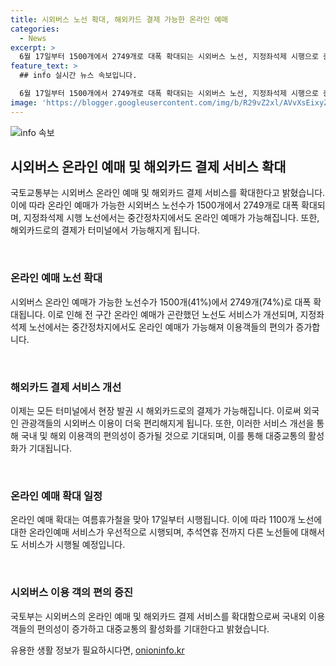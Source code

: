 ```yaml
---
title: 시외버스 노선 확대, 해외카드 결제 가능한 온라인 예매
categories:
  - News
excerpt: >
  6월 17일부터 1500개에서 2749개로 대폭 확대되는 시외버스 노선, 지정좌석제 시행으로 중간정차지에서도 온라인 예매 가능. 31일부터는 모든 터미널에서 해외카드 결제 가능해짐. 국토부는 대중교통 활성화 및 시외버스 이용객 편의 제고를 위해 이를 확대한다고 밝혔다. 지정좌석제를 시행하는 2600개 노선 중 1100개 노선은 중간정차지에서도 온라인 예매 가능해 형평성 문제를 해결하고, 출발지에서는 1100개 자율좌석제 노선에 대해 전 구간 온라인 예매제를 시행해갈 예정이다. 
feature_text: >
  ## info 실시간 뉴스 속보입니다.

  6월 17일부터 1500개에서 2749개로 대폭 확대되는 시외버스 노선, 지정좌석제 시행으로 중간정차지에서도 온라인 예매 가능. 31일부터는 모든 터미널에서 해외카드 결제 가능해짐. 국토부는 대중교통 활성화 및 시외버스 이용객 편의 제고를 위해 이를 확대한다고 밝혔다. 지정좌석제를 시행하는 2600개 노선 중 1100개 노선은 중간정차지에서도 온라인 예매 가능해 형평성 문제를 해결하고, 출발지에서는 1100개 자율좌석제 노선에 대해 전 구간 온라인 예매제를 시행해갈 예정이다. 
image: 'https://blogger.googleusercontent.com/img/b/R29vZ2xl/AVvXsEixyZcFfHzMRdzZMjFBmAUKJYCLCGyLL1o632UiGVXcaFdKo_bkvkuCioo0uUKlGfBVcT3P84aROyZIXSBEx3Aw5nCQ3pTgDom1WDC4m8eifvWiAmWEEVb4x6G_l8C0QH225ldMjyaFvpxGEBGNO37VmDTDMHGhJPq73UglMfDca1-0aw/s1600/blogspot.png'
---
```


<p><img src="https://blogger.googleusercontent.com/img/b/R29vZ2xl/AVvXsEixyZcFfHzMRdzZMjFBmAUKJYCLCGyLL1o632UiGVXcaFdKo_bkvkuCioo0uUKlGfBVcT3P84aROyZIXSBEx3Aw5nCQ3pTgDom1WDC4m8eifvWiAmWEEVb4x6G_l8C0QH225ldMjyaFvpxGEBGNO37VmDTDMHGhJPq73UglMfDca1-0aw/s1600/blogspot.png" alt="info 속보" /></p>

<h2 data-ke-size="size26">시외버스 온라인 예매 및 해외카드 결제 서비스 확대</h2>

<p>국토교통부는 시외버스 온라인 예매 및 해외카드 결제 서비스를 확대한다고 밝혔습니다. 이에 따라 온라인 예매가 가능한 시외버스 노선수가 1500개에서 2749개로 대폭 확대되며, 지정좌석제 시행 노선에서는 중간정차지에서도 온라인 예매가 가능해집니다. 또한, 해외카드로의 결제가 터미널에서 가능해지게 됩니다.</p>

<p data-ke-size="size16">&nbsp;</p>

<h3 data-ke-size="size24">온라인 예매 노선 확대</h3>

<p>시외버스 온라인 예매가 가능한 노선수가 1500개(41%)에서 2749개(74%)로 대폭 확대됩니다. 이로 인해 전 구간 온라인 예매가 곤란했던 노선도 서비스가 개선되며, 지정좌석제 노선에서는 중간정차지에서도 온라인 예매가 가능해져 이용객들의 편의가 증가합니다.</p>

<p data-ke-size="size16">&nbsp;</p>

<h3 data-ke-size="size24">해외카드 결제 서비스 개선</h3>

<p>이제는 모든 터미널에서 현장 발권 시 해외카드로의 결제가 가능해집니다. 이로써 외국인 관광객들의 시외버스 이용이 더욱 편리해지게 됩니다. 또한, 이러한 서비스 개선을 통해 국내 및 해외 이용객의 편의성이 증가될 것으로 기대되며, 이를 통해 대중교통의 활성화가 기대됩니다.</p>

<p data-ke-size="size16">&nbsp;</p>

<h3 data-ke-size="size24">온라인 예매 확대 일정</h3>

<p>온라인 예매 확대는 여름휴가철을 맞아 17일부터 시행됩니다. 이에 따라 1100개 노선에 대한 온라인예매 서비스가 우선적으로 시행되며, 추석연휴 전까지 다른 노선들에 대해서도 서비스가 시행될 예정입니다.</p>

<p data-ke-size="size16">&nbsp;</p>

<h3 data-ke-size="size24">시외버스 이용 객의 편의 증진</h3>

<p>국토부는 시외버스의 온라인 예매 및 해외카드 결제 서비스를 확대함으로써 국내외 이용객들의 편의성이 증가하고 대중교통의 활성화를 기대한다고 밝혔습니다. </p>
유용한 생활 정보가 필요하시다면, <a href="https://onioninfo.kr" rel="dofollow">onioninfo.kr</a>


